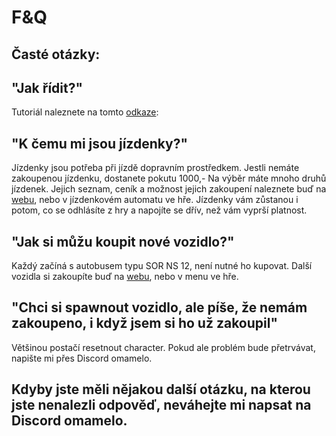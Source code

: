 # F&Q
## Časté otázky:
"Jak řídit?"
--
Tutoriál naleznete na tomto [odkaze](drive.md):

"K čemu mi jsou jízdenky?"
--
Jízdenky jsou potřeba při jízdě dopravním prostředkem. Jestli nemáte zakoupenou jízdenku, dostanete pokutu 1000,- 
Na výběr máte mnoho druhů jízdenek. Jejich seznam, ceník a možnost jejich zakoupení naleznete buď na [webu](estria.jednoduse.cz/listky), nebo v jízdenkovém automatu ve hře.
Jízdenky vám zůstanou i potom, co se odhlásíte z hry a napojíte se dřív, než vám vyprší platnost.

"Jak si můžu koupit nové vozidlo?"
--
Každý začíná s autobusem typu SOR NS 12, není nutné ho kupovat. Další vozidla si zakoupíte buď na [webu](estria.jednoduse.cz/vozidla), nebo v menu ve hře.

"Chci si spawnout vozidlo, ale píše, že nemám zakoupeno, i když jsem si ho už zakoupil"
--
Většinou postačí resetnout character. Pokud ale problém bude přetrvávat, napište mi přes Discord omamelo.

## Kdyby jste měli nějakou další otázku, na kterou jste nenalezli odpověď, neváhejte mi napsat na Discord omamelo.
